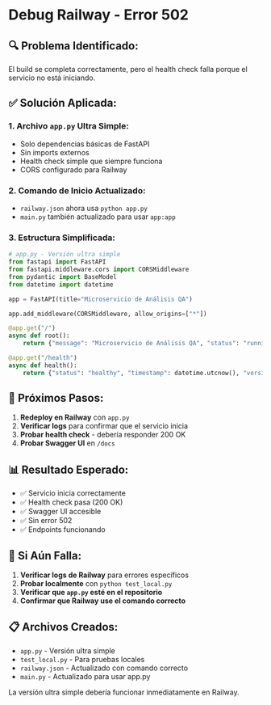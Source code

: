 # Debug Railway - Error 502

## 🔍 **Problema Identificado:**

El build se completa correctamente, pero el health check falla porque el servicio no está iniciando.

## ✅ **Solución Aplicada:**

### 1. **Archivo `app.py` Ultra Simple:**
- Solo dependencias básicas de FastAPI
- Sin imports externos
- Health check simple que siempre funciona
- CORS configurado para Railway

### 2. **Comando de Inicio Actualizado:**
- `railway.json` ahora usa `python app.py`
- `main.py` también actualizado para usar `app:app`

### 3. **Estructura Simplificada:**
```python
# app.py - Versión ultra simple
from fastapi import FastAPI
from fastapi.middleware.cors import CORSMiddleware
from pydantic import BaseModel
from datetime import datetime

app = FastAPI(title="Microservicio de Análisis QA")

app.add_middleware(CORSMiddleware, allow_origins=["*"])

@app.get("/")
async def root():
    return {"message": "Microservicio de Análisis QA", "status": "running"}

@app.get("/health")
async def health():
    return {"status": "healthy", "timestamp": datetime.utcnow(), "version": "1.0.0"}
```

## 🚀 **Próximos Pasos:**

1. **Redeploy en Railway** con `app.py`
2. **Verificar logs** para confirmar que el servicio inicia
3. **Probar health check** - debería responder 200 OK
4. **Probar Swagger UI** en `/docs`

## 📊 **Resultado Esperado:**

- ✅ Servicio inicia correctamente
- ✅ Health check pasa (200 OK)
- ✅ Swagger UI accesible
- ✅ Sin error 502
- ✅ Endpoints funcionando

## 🔧 **Si Aún Falla:**

1. **Verificar logs de Railway** para errores específicos
2. **Probar localmente** con `python test_local.py`
3. **Verificar que `app.py` esté en el repositorio**
4. **Confirmar que Railway use el comando correcto**

## 📋 **Archivos Creados:**

- `app.py` - Versión ultra simple
- `test_local.py` - Para pruebas locales
- `railway.json` - Actualizado con comando correcto
- `main.py` - Actualizado para usar app.py

La versión ultra simple debería funcionar inmediatamente en Railway.
